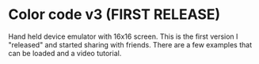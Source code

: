 # Color code v3 (FIRST RELEASE)

Hand held device emulator with 16x16 screen. This is the first version I "released" and started sharing with friends. There are a few examples that can be loaded and a video tutorial.
